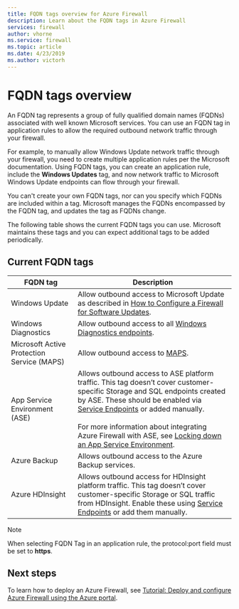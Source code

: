 ```yaml
---
title: FQDN tags overview for Azure Firewall
description: Learn about the FQDN tags in Azure Firewall
services: firewall
author: vhorne
ms.service: firewall
ms.topic: article
ms.date: 4/23/2019
ms.author: victorh
---
```


# FQDN tags overview

An FQDN tag represents a group of fully qualified domain names (FQDNs) associated with well known Microsoft services. You can use an FQDN tag in application rules to allow the required outbound network traffic through your firewall.

For example, to manually allow Windows Update network traffic through your firewall, you need to create multiple application rules per the Microsoft documentation. Using FQDN tags, you can create an application rule, include the **Windows Updates** tag, and now network traffic to Microsoft Windows Update endpoints can flow through your firewall.

You can't create your own FQDN tags, nor can you specify which FQDNs are included within a tag. Microsoft manages the FQDNs encompassed by the FQDN tag, and updates the tag as FQDNs change. 

<!--- screenshot of application rule with a FQDN tag.-->

The following table shows the current FQDN tags you can use. Microsoft maintains these tags and you can expect additional tags to be added periodically.

## Current FQDN tags

|FQDN tag  |Description  |
|---------|---------|
|Windows Update     |Allow outbound access to Microsoft Update as described in [How to Configure a Firewall for Software Updates](https://technet.microsoft.com/library/bb693717.aspx).|
|Windows Diagnostics|Allow outbound access to all [Windows Diagnostics endpoints](https://docs.microsoft.com/windows/privacy/configure-windows-diagnostic-data-in-your-organization#endpoints).|
|Microsoft Active Protection Service (MAPS)|Allow outbound access to [MAPS](https://cloudblogs.microsoft.com/enterprisemobility/2016/05/31/important-changes-to-microsoft-active-protection-service-maps-endpoint/).|
|App Service Environment (ASE)|Allows outbound access to ASE platform traffic. This tag doesn’t cover customer-specific Storage and SQL endpoints created by ASE. These should be enabled via [Service Endpoints](../virtual-network/tutorial-restrict-network-access-to-resources.md) or added manually.<br><br>For more information about integrating Azure Firewall with ASE, see [Locking down an App Service Environment](../app-service/environment/firewall-integration.md#configuring-azure-firewall-with-your-ase).|
|Azure Backup|Allows outbound access to the Azure Backup services.|
|Azure HDInsight|Allows outbound access for HDInsight platform traffic. This tag doesn’t cover customer-specific Storage or SQL traffic from HDInsight. Enable these using [Service Endpoints](../virtual-network/tutorial-restrict-network-access-to-resources.md) or add them manually.|

> [!NOTE]
> When selecting FQDN Tag in an application rule, the protocol:port field must be set to **https**.

## Next steps

To learn how to deploy an Azure Firewall, see [Tutorial: Deploy and configure Azure Firewall using the Azure portal](tutorial-firewall-deploy-portal.md).
